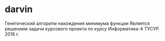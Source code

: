 # darvin
Генетический алгоритм нахождения минимума функции
Является решением задачи курсового проекта по курсу Информатика-4 ТУСУР. 2016 г.
